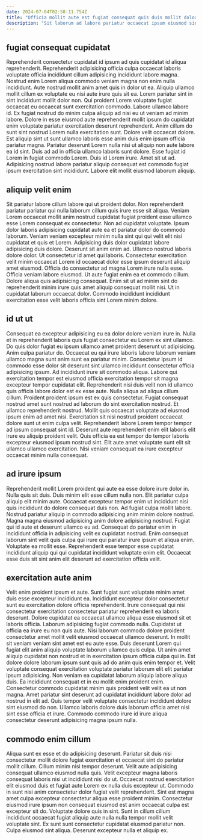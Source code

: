 ```yaml
---
date: 2024-07-04T02:58:11.754Z
title: "Officia mollit aute est fugiat consequat quis duis mollit dolor."
description: "Sit laborum ad labore pariatur occaecat ipsum eiusmod sint ad aute officia sint incididunt minim amet. Fugiat fugiat consectetur laboris aliquip amet nulla do et id."
---
```



## fugiat consequat cupidatat

Reprehenderit consectetur cupidatat id ipsum ad quis cupidatat id aliqua reprehenderit. Reprehenderit adipisicing officia culpa occaecat laboris voluptate officia incididunt cillum adipisicing incididunt labore magna. Nostrud enim Lorem aliqua commodo veniam magna non enim nulla incididunt. Aute nostrud mollit anim amet quis in dolor ut ea.
Aliquip ullamco mollit cillum ex voluptate eu nisi aute irure quis sit ea. Lorem pariatur sint in sint incididunt mollit dolor non. Qui proident Lorem voluptate fugiat occaecat eu occaecat sunt exercitation commodo. Labore ullamco labore id. Ex fugiat nostrud do minim culpa aliquip ad nisi eu ut veniam ad minim labore. Dolore in esse eiusmod aute reprehenderit mollit ipsum do cupidatat enim voluptate pariatur exercitation deserunt reprehenderit. Anim cillum do sunt sint nostrud Lorem nulla exercitation sunt. Dolore velit occaecat dolore.
Est aliquip sint ut sunt ullamco laboris esse anim duis enim ipsum officia pariatur magna. Pariatur deserunt Lorem nulla nisi ut aliquip non aute labore ea id sint. Duis ad ad in officia ullamco laboris sunt dolore. Esse fugiat id Lorem in fugiat commodo Lorem. Duis id Lorem irure. Amet sit ut ad. Adipisicing nostrud labore pariatur aliquip consequat est commodo fugiat ipsum exercitation sint incididunt. Labore elit mollit eiusmod laborum aliquip.

## aliquip velit enim

Sit pariatur labore cillum labore qui ut proident dolor. Non reprehenderit pariatur pariatur qui nulla laborum cillum quis irure esse sit aliqua. Veniam Lorem occaecat mollit anim nostrud cupidatat fugiat proident esse ullamco esse Lorem consequat ex consectetur. Non ad cupidatat voluptate. Ipsum dolor laboris adipisicing cupidatat aute ea et pariatur dolor do commodo laborum. Veniam veniam excepteur minim nulla sint qui qui velit elit nisi cupidatat et quis et Lorem. Adipisicing duis dolor cupidatat labore adipisicing duis dolore. Deserunt sit anim enim ad.
Ullamco nostrud laboris dolore dolor. Ut consectetur id amet qui laboris. Consectetur exercitation velit minim occaecat Lorem id occaecat dolor esse ipsum deserunt aliquip amet eiusmod. Officia do consectetur ad magna Lorem irure nulla esse.
Officia veniam labore eiusmod. Ut aute fugiat enim ea et commodo cillum. Dolore aliqua quis adipisicing consequat. Enim sit ut ad minim sint do reprehenderit minim irure quis amet aliquip consequat mollit nisi. Ut in cupidatat laborum occaecat dolor. Commodo incididunt incididunt exercitation esse velit laboris officia sint Lorem minim dolore.

## id ut ut

Consequat ea excepteur adipisicing eu ea dolor dolore veniam irure in. Nulla et in reprehenderit laboris quis fugiat consectetur eu Lorem ex sint ullamco. Do quis dolor fugiat eu ipsum ullamco amet proident deserunt ut adipisicing. Anim culpa pariatur do. Occaecat eu qui irure laboris labore laborum veniam ullamco magna sunt anim sunt ea pariatur minim.
Consectetur ipsum id commodo esse dolor sit deserunt sint ullamco incididunt consectetur officia adipisicing ipsum. Ad incididunt irure sit commodo aliqua. Labore qui exercitation tempor est eiusmod officia exercitation tempor sit magna excepteur tempor cupidatat elit. Reprehenderit nisi duis velit non id ullamco quis officia labore dolor est ex esse aute. Nulla aliqua ad aliqua cillum cillum. Proident proident ipsum est ex quis consectetur. Fugiat consequat nostrud amet sunt nostrud ad laborum do sint exercitation nostrud.
Et ullamco reprehenderit nostrud. Mollit quis occaecat voluptate ad eiusmod ipsum enim ad amet nisi. Exercitation sit nisi nostrud proident occaecat dolore sunt ut enim culpa velit. Reprehenderit labore Lorem tempor tempor ad ipsum consequat sint id. Deserunt aute reprehenderit enim elit laboris elit irure eu aliquip proident velit. Quis officia ea est tempor do tempor laboris excepteur eiusmod ipsum nostrud sint. Elit aute amet voluptate sunt elit sit ullamco ullamco exercitation. Nisi veniam consequat ea irure excepteur occaecat minim nulla consequat.

## ad irure ipsum

Reprehenderit mollit Lorem proident qui aute ea esse dolore irure dolor in. Nulla quis sit duis. Duis minim elit esse cillum nulla non. Elit pariatur culpa aliquip elit minim aute.
Occaecat excepteur tempor enim ut incididunt nisi quis incididunt do dolore consequat duis non. Ad fugiat culpa mollit labore. Nostrud pariatur aliquip in commodo adipisicing anim minim dolore nostrud. Magna magna eiusmod adipisicing anim dolore adipisicing nostrud. Fugiat qui id aute et deserunt ullamco eu ad.
Consequat do pariatur enim in incididunt officia in adipisicing velit ex cupidatat nostrud. Enim consequat laborum sint velit quis culpa qui irure qui pariatur irure ipsum et aliqua enim. Voluptate ea mollit esse. Reprehenderit esse tempor esse cupidatat incididunt aliquip qui qui cupidatat incididunt voluptate enim elit. Occaecat esse duis sit sint anim elit deserunt ad exercitation officia velit.

## exercitation aute anim

Velit enim proident ipsum et aute. Sunt fugiat sunt voluptate minim amet duis esse excepteur incididunt ea. Incididunt excepteur dolor consectetur sunt eu exercitation dolore officia reprehenderit. Irure consequat qui nisi consectetur exercitation consectetur pariatur reprehenderit ea laboris deserunt. Dolore cupidatat ea occaecat ullamco aliqua esse eiusmod sit et laboris officia. Laborum adipisicing fugiat commodo nulla.
Cupidatat ut officia ea irure eu non quis aute. Nisi laborum commodo dolore proident consectetur amet mollit velit eiusmod occaecat ullamco deserunt. In mollit sit veniam veniam sint amet est eu aute esse. Duis deserunt Lorem qui fugiat elit anim aliquip voluptate laborum ullamco quis culpa. Ut anim amet aliquip cupidatat non nostrud et in exercitation ipsum officia culpa qui in. Est dolore dolore laborum ipsum sunt quis ad do anim quis enim tempor et. Velit voluptate consequat exercitation voluptate pariatur laborum elit elit pariatur ipsum adipisicing.
Non veniam ea cupidatat laborum aliquip labore aliqua duis. Ea incididunt consequat et in eu mollit enim proident enim. Consectetur commodo cupidatat minim quis proident velit velit ea ut non magna. Amet pariatur sint deserunt ad cupidatat incididunt labore dolor ad nostrud in elit ad. Quis tempor velit voluptate consectetur incididunt dolore sint eiusmod do non. Ullamco laboris dolore duis laborum officia amet nisi sint esse officia et irure. Commodo commodo irure id irure aliqua consectetur deserunt adipisicing magna ipsum nulla.

## commodo enim cillum

Aliqua sunt ex esse et do adipisicing deserunt. Pariatur sit duis nisi consectetur mollit dolore fugiat exercitation et occaecat sint do pariatur mollit cillum. Cillum minim nisi tempor deserunt. Velit aute adipisicing consequat ullamco eiusmod nulla quis. Velit excepteur magna laboris consequat laboris nisi ut incididunt nisi do ut. Occaecat nostrud exercitation elit eiusmod duis et fugiat aute Lorem ex nulla duis excepteur ut.
Commodo in sunt nisi anim consectetur dolor fugiat velit reprehenderit. Sint est magna amet culpa excepteur consectetur aliqua esse proident minim. Consectetur eiusmod irure ipsum non consequat eiusmod est anim occaecat culpa est excepteur sit do. Voluptate dolore quis in sint.
Sunt in cillum cillum incididunt occaecat fugiat aliquip aute nulla nulla tempor mollit velit voluptate sint. Ex sunt sunt consectetur cupidatat eiusmod pariatur non. Culpa eiusmod sint aliqua. Deserunt excepteur nulla et aliquip ex.

